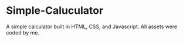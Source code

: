 # Simple-Caluculator
A simple calculator built in HTML, CSS, and Javascript. All assets were coded by me.

